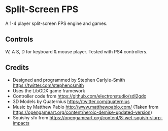 # Split-Screen FPS
A 1-4 player split-screen FPS engine and games.


## Controls
W, A S, D for keyboard & mouse player.
Tested with PS4 controllers.


## Credits
* Designed and programmed by Stephen Carlyle-Smith https://twitter.com/stephencsmith
* Uses the LibGDX game framework
* Controller code from https://github.com/electronstudio/sdl2gdx
* 3D Models by Quaternius https://twitter.com/quaternius
* Music by Matthew Pablo http://www.matthewpablo.com/ (Taken from https://opengameart.org/content/heroic-demise-updated-version)
* Squishy sfx from https://opengameart.org/content/8-wet-squish-slurp-impacts

